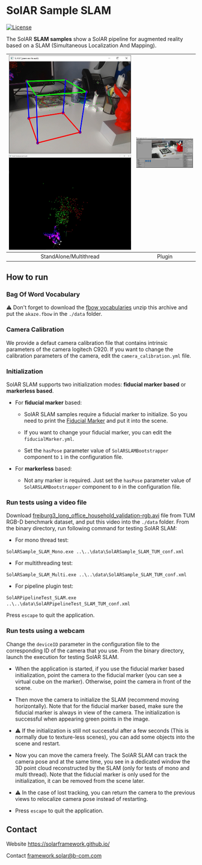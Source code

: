 # SolAR Sample SLAM

[![License](https://img.shields.io/github/license/SolARFramework/Sample-Slam?style=flat-square&label=License)](https://www.apache.org/licenses/LICENSE-2.0)


The SolAR **SLAM samples** show a SolAR pipeline for augmented reality based on a SLAM (Simultaneous Localization And Mapping).


| ![](./Multi/cube.jpg) ![](./Multi/pointcloud.jpg) | ![](./Plugin/plugin.jpg) |
|:-:|:-:|
| StandAlone/Multithread | Plugin | 


## How to run

### Bag Of Word Vocabulary

:warning: Don't forget to download the [fbow vocabularies](https://github.com/SolarFramework/binaries/releases/download/fbow%2F0.0.1%2Fwin/fbow_voc.zip) unzip this archive and put the `akaze.fbow` in the `./data` folder.

### Camera Calibration

We provide a defaut camera calibration file that contains intrinsic parameters of the camera logitech C920.
If you want to change the calibration parameters of the camera, edit the `camera_calibration.yml` file.

### Initialization

SolAR SLAM supports two initialization modes: **fiducial marker based** or **markerless based**.

* For **fiducial marker** based:
	* SolAR SLAM samples require a fiducial marker to initialize. So you need to print the [Fiducial Marker](./SolARSample_SLAM_Mono/FiducialMarker.gif) and put it into the scene.

	* If you want to change your fiducial marker, you can edit the `fiducialMarker.yml`.
	
	* Set the `hasPose` parameter value of `SolARSLAMBootstrapper` component to `1` in the configuration file.
	
* For **markerless** based:
    * Not any marker is required. Just set the `hasPose` parameter value of `SolARSLAMBootstrapper` component to `0` in the configuration file.

### Run tests using a video file

Download [freiburg3_long_office_household_validation-rgb.avi](https://vision.in.tum.de/rgbd/dataset/freiburg3/rgbd_dataset_freiburg3_long_office_household_validation-rgb.avi) file from TUM RGB-D benchmark dataset, and put this video into the `./data` folder.
From the binary directory, run following command for testing SolAR SLAM:

* For mono thread test:
<pre><code>SolARSample_SLAM_Mono.exe ..\..\data\SolARSample_SLAM_TUM_conf.xml</code></pre>

* For multithreading test:
<pre><code>SolARSample_SLAM_Multi.exe ..\..\data\SolARSample_SLAM_TUM_conf.xml</code></pre>

* For pipeline plugin test:
<pre><code>SolARPipelineTest_SLAM.exe ..\..\data\SolARPipelineTest_SLAM_TUM_conf.xml</code></pre>

Press `escape` to quit the application.

### Run tests using a webcam

Change the `deviceID` parameter in the configuration file to the corresponding ID of the camera that you use. From the binary directory, launch the execution for testing SolAR SLAM.

*  When the application is started, if you use the fiducial marker based initialization, point the camera to the fiducial marker (you can see a virtual cube on the marker). Otherwise, point the camera in front of the scene.

* Then move the camera to initialize the SLAM (recommend moving horizontally). Note that for the fiducial marker based, make sure the fiducial marker is always in view of the camera. The initialization is successful when appearing green points in the image.

* :warning: If the initialization is still not successful after a few seconds (This is normally due to texture-less scenes), you can add some objects into the scene and restart.

* Now you can move the camera freely. The SolAR SLAM can track the camera pose and at the same time, you see in a dedicated window the 3D point cloud reconstructed by the SLAM (only for tests of mono and multi thread). Note that the fiducial marker is only used for the initialization, it can be removed from the scene later.

* :warning: In the case of lost tracking, you can return the camera to the previous views to relocalize camera pose instead of restarting.

* Press `escape` to quit the application.

## Contact 
Website https://solarframework.github.io/

Contact framework.solar@b-com.com




